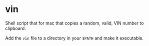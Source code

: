 # vin
Shell script that for mac that copies a random, valid, VIN number to clipboard.

Add the `vin` file to a directory in your `$PATH` and make it executable.
